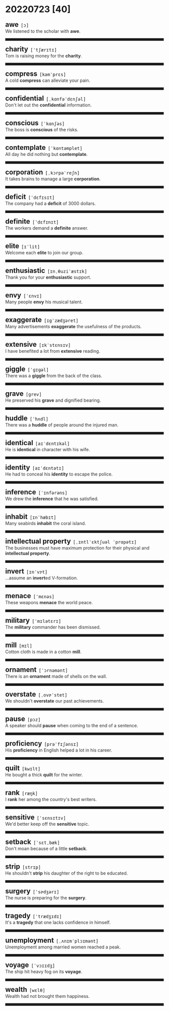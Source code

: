 <style>
/*不显示details的三角符号*/
details > summary::marker {
    display: none;
    content: none;
}
/*去掉外边框*/
details summary{
    outline:none;
    cursor:pointer;/*鼠标放上去之后变成手型*/
}
/*去掉前面默认的小黑三角*/
details summary::-webkit-details-marker{
    display:none; 
}
</style>
# 20220723 [40]  

<div style="display: flex;align-items: baseline;">
    <h2 style="margin-bottom: 0;margin-top: 0">awe</h2>
    <p style="padding:0 .5em; margin: 0;font-family: monospace;">[ɔ]</p>
    <p class="interpretation_30604" style="display:none ;padding:0 .5em; margin: 0; white-space: nowrap;overflow: hidden;text-overflow: ellipsis;">n. 敬畏
v. 使敬畏</p>
</div>
<details class="details_30604">
    <summary style="color: #303030;">We listened to the scholar with <strong>awe</strong>.</summary>
    我们怀着敬畏之心倾听这位学者的讲话。
</details>
<hr style="padding-bottom: 0.5em;" />


<div style="display: flex;align-items: baseline;">
    <h2 style="margin-bottom: 0;margin-top: 0">charity</h2>
    <p style="padding:0 .5em; margin: 0;font-family: monospace;">[ˈtʃærɪtɪ]</p>
    <p class="interpretation_30604" style="display:none ;padding:0 .5em; margin: 0; white-space: nowrap;overflow: hidden;text-overflow: ellipsis;">n. 慈善；慈善团体</p>
</div>
<details class="details_30604">
    <summary style="color: #303030;">Tom is raising money for the <strong>charity</strong>.</summary>
    汤姆在为慈善机关进行募捐。
</details>
<hr style="padding-bottom: 0.5em;" />


<div style="display: flex;align-items: baseline;">
    <h2 style="margin-bottom: 0;margin-top: 0">compress</h2>
    <p style="padding:0 .5em; margin: 0;font-family: monospace;">[kəmˈprɛs]</p>
    <p class="interpretation_30604" style="display:none ;padding:0 .5em; margin: 0; white-space: nowrap;overflow: hidden;text-overflow: ellipsis;">v. 压缩；压榨
n. （外科）敷布</p>
</div>
<details class="details_30604">
    <summary style="color: #303030;">A cold <strong>compress</strong> can alleviate your pain.</summary>
    冷敷能帮你减轻疼痛。
</details>
<hr style="padding-bottom: 0.5em;" />


<div style="display: flex;align-items: baseline;">
    <h2 style="margin-bottom: 0;margin-top: 0">confidential</h2>
    <p style="padding:0 .5em; margin: 0;font-family: monospace;">[ˌkɑnfəˈdɛnʃəl]</p>
    <p class="interpretation_30604" style="display:none ;padding:0 .5em; margin: 0; white-space: nowrap;overflow: hidden;text-overflow: ellipsis;">adj. 机密的；秘密的；视为心腹的</p>
</div>
<details class="details_30604">
    <summary style="color: #303030;">Don't let out the <strong>confidential</strong> information.</summary>
    不要泄露这份机密的信息。
</details>
<hr style="padding-bottom: 0.5em;" />


<div style="display: flex;align-items: baseline;">
    <h2 style="margin-bottom: 0;margin-top: 0">conscious</h2>
    <p style="padding:0 .5em; margin: 0;font-family: monospace;">[ˈkɑnʃəs]</p>
    <p class="interpretation_30604" style="display:none ;padding:0 .5em; margin: 0; white-space: nowrap;overflow: hidden;text-overflow: ellipsis;">adj. 有意识的；有知觉的；刻意的</p>
</div>
<details class="details_30604">
    <summary style="color: #303030;">The boss is <strong>conscious</strong> of the risks.</summary>
    老板意识到了这些风险。
</details>
<hr style="padding-bottom: 0.5em;" />


<div style="display: flex;align-items: baseline;">
    <h2 style="margin-bottom: 0;margin-top: 0">contemplate</h2>
    <p style="padding:0 .5em; margin: 0;font-family: monospace;">[ˈkɑntəmplet]</p>
    <p class="interpretation_30604" style="display:none ;padding:0 .5em; margin: 0; white-space: nowrap;overflow: hidden;text-overflow: ellipsis;">v. 注视；凝视；沉思；思忖</p>
</div>
<details class="details_30604">
    <summary style="color: #303030;">All day he did nothing but <strong>contemplate</strong>.</summary>
    他整天除了沉思外没做任何事。
</details>
<hr style="padding-bottom: 0.5em;" />


<div style="display: flex;align-items: baseline;">
    <h2 style="margin-bottom: 0;margin-top: 0">corporation</h2>
    <p style="padding:0 .5em; margin: 0;font-family: monospace;">[ˌkɔrpəˈreʃn]</p>
    <p class="interpretation_30604" style="display:none ;padding:0 .5em; margin: 0; white-space: nowrap;overflow: hidden;text-overflow: ellipsis;">n. 公司；企业</p>
</div>
<details class="details_30604">
    <summary style="color: #303030;">It takes brains to manage a large <strong>corporation</strong>.</summary>
    管理大公司需要有头脑。
</details>
<hr style="padding-bottom: 0.5em;" />


<div style="display: flex;align-items: baseline;">
    <h2 style="margin-bottom: 0;margin-top: 0">deficit</h2>
    <p style="padding:0 .5em; margin: 0;font-family: monospace;">[ˈdɛfɪsɪt]</p>
    <p class="interpretation_30604" style="display:none ;padding:0 .5em; margin: 0; white-space: nowrap;overflow: hidden;text-overflow: ellipsis;">n. 不足额；赤字；亏损</p>
</div>
<details class="details_30604">
    <summary style="color: #303030;">The company had a <strong>deficit</strong> of 3000 dollars.</summary>
    这家公司亏空3000美元。
</details>
<hr style="padding-bottom: 0.5em;" />


<div style="display: flex;align-items: baseline;">
    <h2 style="margin-bottom: 0;margin-top: 0">definite</h2>
    <p style="padding:0 .5em; margin: 0;font-family: monospace;">[ˈdɛfɪnɪt]</p>
    <p class="interpretation_30604" style="display:none ;padding:0 .5em; margin: 0; white-space: nowrap;overflow: hidden;text-overflow: ellipsis;">adj. 肯定的；确定的</p>
</div>
<details class="details_30604">
    <summary style="color: #303030;">The workers demand a <strong>definite</strong> answer.</summary>
    工人们要求一个明确的答复。
</details>
<hr style="padding-bottom: 0.5em;" />


<div style="display: flex;align-items: baseline;">
    <h2 style="margin-bottom: 0;margin-top: 0">elite</h2>
    <p style="padding:0 .5em; margin: 0;font-family: monospace;">[ɪˈlit]</p>
    <p class="interpretation_30604" style="display:none ;padding:0 .5em; margin: 0; white-space: nowrap;overflow: hidden;text-overflow: ellipsis;">n. 精英；精华；中坚</p>
</div>
<details class="details_30604">
    <summary style="color: #303030;">Welcome each <strong>elite</strong> to join our group.</summary>
    欢迎各位精英加入我们的团队。
</details>
<hr style="padding-bottom: 0.5em;" />


<div style="display: flex;align-items: baseline;">
    <h2 style="margin-bottom: 0;margin-top: 0">enthusiastic</h2>
    <p style="padding:0 .5em; margin: 0;font-family: monospace;">[ɪnˌθuziˈæstɪk]</p>
    <p class="interpretation_30604" style="display:none ;padding:0 .5em; margin: 0; white-space: nowrap;overflow: hidden;text-overflow: ellipsis;">adj. 充满热情的；热心的</p>
</div>
<details class="details_30604">
    <summary style="color: #303030;">Thank you for your <strong>enthusiastic</strong> support.</summary>
    谢谢你们的热情支持。
</details>
<hr style="padding-bottom: 0.5em;" />


<div style="display: flex;align-items: baseline;">
    <h2 style="margin-bottom: 0;margin-top: 0">envy</h2>
    <p style="padding:0 .5em; margin: 0;font-family: monospace;">[ˈɛnvɪ]</p>
    <p class="interpretation_30604" style="display:none ;padding:0 .5em; margin: 0; white-space: nowrap;overflow: hidden;text-overflow: ellipsis;">v. 羡慕；忌妒
n. 羡慕；忌妒</p>
</div>
<details class="details_30604">
    <summary style="color: #303030;">Many people <strong>envy</strong> his musical talent.</summary>
    很多人羡慕他的音乐才华。
</details>
<hr style="padding-bottom: 0.5em;" />


<div style="display: flex;align-items: baseline;">
    <h2 style="margin-bottom: 0;margin-top: 0">exaggerate</h2>
    <p style="padding:0 .5em; margin: 0;font-family: monospace;">[ɪgˈzædʒəret]</p>
    <p class="interpretation_30604" style="display:none ;padding:0 .5em; margin: 0; white-space: nowrap;overflow: hidden;text-overflow: ellipsis;">v. 夸张；夸大</p>
</div>
<details class="details_30604">
    <summary style="color: #303030;">Many advertisements <strong>exaggerate</strong> the usefulness of the products.</summary>
    很多广告都夸大了产品的效用。
</details>
<hr style="padding-bottom: 0.5em;" />


<div style="display: flex;align-items: baseline;">
    <h2 style="margin-bottom: 0;margin-top: 0">extensive</h2>
    <p style="padding:0 .5em; margin: 0;font-family: monospace;">[ɪkˈstɛnsɪv]</p>
    <p class="interpretation_30604" style="display:none ;padding:0 .5em; margin: 0; white-space: nowrap;overflow: hidden;text-overflow: ellipsis;">adj. 广大的；广阔的；广泛的；大量的</p>
</div>
<details class="details_30604">
    <summary style="color: #303030;">I have benefited a lot from <strong>extensive</strong> reading.</summary>
    广泛的阅读使我受益匪浅。
</details>
<hr style="padding-bottom: 0.5em;" />


<div style="display: flex;align-items: baseline;">
    <h2 style="margin-bottom: 0;margin-top: 0">giggle</h2>
    <p style="padding:0 .5em; margin: 0;font-family: monospace;">[ˈɡɪɡəl]</p>
    <p class="interpretation_30604" style="display:none ;padding:0 .5em; margin: 0; white-space: nowrap;overflow: hidden;text-overflow: ellipsis;">v. 咯咯地笑
n. 咯咯笑；趣事</p>
</div>
<details class="details_30604">
    <summary style="color: #303030;">There was a <strong>giggle</strong> from the back of the class.</summary>
    从教室后面传来咯咯的笑声。
</details>
<hr style="padding-bottom: 0.5em;" />


<div style="display: flex;align-items: baseline;">
    <h2 style="margin-bottom: 0;margin-top: 0">grave</h2>
    <p style="padding:0 .5em; margin: 0;font-family: monospace;">[grev]</p>
    <p class="interpretation_30604" style="display:none ;padding:0 .5em; margin: 0; white-space: nowrap;overflow: hidden;text-overflow: ellipsis;">n. 坟墓
adj. 严重的；重大的；严肃的；沉重的</p>
</div>
<details class="details_30604">
    <summary style="color: #303030;">He preserved his <strong>grave</strong> and dignified bearing.</summary>
    他保持庄重威严的仪态。
</details>
<hr style="padding-bottom: 0.5em;" />


<div style="display: flex;align-items: baseline;">
    <h2 style="margin-bottom: 0;margin-top: 0">huddle</h2>
    <p style="padding:0 .5em; margin: 0;font-family: monospace;">[ˈhʌdl]</p>
    <p class="interpretation_30604" style="display:none ;padding:0 .5em; margin: 0; white-space: nowrap;overflow: hidden;text-overflow: ellipsis;">n. 挤作一团；缩成一堆；拥挤
v. 拥挤；挤作一团</p>
</div>
<details class="details_30604">
    <summary style="color: #303030;">There was a <strong>huddle</strong> of people around the injured man.</summary>
    拥挤的一群人围着受伤的人。
</details>
<hr style="padding-bottom: 0.5em;" />


<div style="display: flex;align-items: baseline;">
    <h2 style="margin-bottom: 0;margin-top: 0">identical</h2>
    <p style="padding:0 .5em; margin: 0;font-family: monospace;">[aɪˈdɛntɪkəl]</p>
    <p class="interpretation_30604" style="display:none ;padding:0 .5em; margin: 0; white-space: nowrap;overflow: hidden;text-overflow: ellipsis;">adj. 相同的；同样的</p>
</div>
<details class="details_30604">
    <summary style="color: #303030;">He is <strong>identical</strong> in character with his wife.</summary>
    他的品性和他的夫人相同。
</details>
<hr style="padding-bottom: 0.5em;" />


<div style="display: flex;align-items: baseline;">
    <h2 style="margin-bottom: 0;margin-top: 0">identity</h2>
    <p style="padding:0 .5em; margin: 0;font-family: monospace;">[aɪˈdɛntətɪ]</p>
    <p class="interpretation_30604" style="display:none ;padding:0 .5em; margin: 0; white-space: nowrap;overflow: hidden;text-overflow: ellipsis;">n. 身份；特征；完全相同；一致</p>
</div>
<details class="details_30604">
    <summary style="color: #303030;">He had to conceal his <strong>identity</strong> to escape the police.</summary>
    为了躲避警方，他只好隐瞒身份。
</details>
<hr style="padding-bottom: 0.5em;" />


<div style="display: flex;align-items: baseline;">
    <h2 style="margin-bottom: 0;margin-top: 0">inference</h2>
    <p style="padding:0 .5em; margin: 0;font-family: monospace;">[ˈɪnfərəns]</p>
    <p class="interpretation_30604" style="display:none ;padding:0 .5em; margin: 0; white-space: nowrap;overflow: hidden;text-overflow: ellipsis;">n. 推论；推断</p>
</div>
<details class="details_30604">
    <summary style="color: #303030;">We drew the <strong>inference</strong> that he was satisfied.</summary>
    我们推断出他很满意。
</details>
<hr style="padding-bottom: 0.5em;" />


<div style="display: flex;align-items: baseline;">
    <h2 style="margin-bottom: 0;margin-top: 0">inhabit</h2>
    <p style="padding:0 .5em; margin: 0;font-family: monospace;">[ɪnˈhæbɪt]</p>
    <p class="interpretation_30604" style="display:none ;padding:0 .5em; margin: 0; white-space: nowrap;overflow: hidden;text-overflow: ellipsis;">v. 居住于；栖息</p>
</div>
<details class="details_30604">
    <summary style="color: #303030;">Many seabirds <strong>inhabit</strong> the coral island.</summary>
    这个珊瑚岛上栖息着很多海鸟。
</details>
<hr style="padding-bottom: 0.5em;" />


<div style="display: flex;align-items: baseline;">
    <h2 style="margin-bottom: 0;margin-top: 0">intellectual property</h2>
    <p style="padding:0 .5em; margin: 0;font-family: monospace;">[ˌɪntlˈɛktʃuəl ˈprɑpətɪ]</p>
    <p class="interpretation_30604" style="display:none ;padding:0 .5em; margin: 0; white-space: nowrap;overflow: hidden;text-overflow: ellipsis;">phrase. 知识产权</p>
</div>
<details class="details_30604">
    <summary style="color: #303030;">The businesses must have maximum protection for their physical and <strong>intellectual property</strong>.</summary>
    企业必须最大程度地保护其物质财产和知识财产。
</details>
<hr style="padding-bottom: 0.5em;" />


<div style="display: flex;align-items: baseline;">
    <h2 style="margin-bottom: 0;margin-top: 0">invert</h2>
    <p style="padding:0 .5em; margin: 0;font-family: monospace;">[ɪnˈvɝt]</p>
    <p class="interpretation_30604" style="display:none ;padding:0 .5em; margin: 0; white-space: nowrap;overflow: hidden;text-overflow: ellipsis;">v. 使倒置；使颠倒</p>
</div>
<details class="details_30604">
    <summary style="color: #303030;">...assume an <strong>invert</strong>ed V-formation.</summary>
    采用反v字形编排。
</details>
<hr style="padding-bottom: 0.5em;" />


<div style="display: flex;align-items: baseline;">
    <h2 style="margin-bottom: 0;margin-top: 0">menace</h2>
    <p style="padding:0 .5em; margin: 0;font-family: monospace;">[ˈmɛnəs]</p>
    <p class="interpretation_30604" style="display:none ;padding:0 .5em; margin: 0; white-space: nowrap;overflow: hidden;text-overflow: ellipsis;">n. 威胁；恐吓；危险物
v. 威胁；恐吓</p>
</div>
<details class="details_30604">
    <summary style="color: #303030;">These weapons <strong>menace</strong> the world peace.</summary>
    这些武器威胁着世界的和平。
</details>
<hr style="padding-bottom: 0.5em;" />


<div style="display: flex;align-items: baseline;">
    <h2 style="margin-bottom: 0;margin-top: 0">military</h2>
    <p style="padding:0 .5em; margin: 0;font-family: monospace;">[ˈmɪlətɛrɪ]</p>
    <p class="interpretation_30604" style="display:none ;padding:0 .5em; margin: 0; white-space: nowrap;overflow: hidden;text-overflow: ellipsis;">adj. 军事的
n. 军队</p>
</div>
<details class="details_30604">
    <summary style="color: #303030;">The <strong>military</strong> commander has been dismissed.</summary>
    军队司令已经被免职了。
</details>
<hr style="padding-bottom: 0.5em;" />


<div style="display: flex;align-items: baseline;">
    <h2 style="margin-bottom: 0;margin-top: 0">mill</h2>
    <p style="padding:0 .5em; margin: 0;font-family: monospace;">[mɪl]</p>
    <p class="interpretation_30604" style="display:none ;padding:0 .5em; margin: 0; white-space: nowrap;overflow: hidden;text-overflow: ellipsis;">n. 磨坊；磨粉机；面粉厂；工厂；纺织厂；碾碎器
v. 碾碎；磨碎</p>
</div>
<details class="details_30604">
    <summary style="color: #303030;">Cotton cloth is made in a cotton <strong>mill</strong>.</summary>
    棉布是由棉纺厂生产的。
</details>
<hr style="padding-bottom: 0.5em;" />


<div style="display: flex;align-items: baseline;">
    <h2 style="margin-bottom: 0;margin-top: 0">ornament</h2>
    <p style="padding:0 .5em; margin: 0;font-family: monospace;">[ˈɔrnəmənt]</p>
    <p class="interpretation_30604" style="display:none ;padding:0 .5em; margin: 0; white-space: nowrap;overflow: hidden;text-overflow: ellipsis;">n. 装饰；装饰品
v. 装饰；美化</p>
</div>
<details class="details_30604">
    <summary style="color: #303030;">There is an <strong>ornament</strong> made of shells on the wall.</summary>
    墙上有一个贝壳做成的装饰品。
</details>
<hr style="padding-bottom: 0.5em;" />


<div style="display: flex;align-items: baseline;">
    <h2 style="margin-bottom: 0;margin-top: 0">overstate</h2>
    <p style="padding:0 .5em; margin: 0;font-family: monospace;">[ˌovɚˈstet]</p>
    <p class="interpretation_30604" style="display:none ;padding:0 .5em; margin: 0; white-space: nowrap;overflow: hidden;text-overflow: ellipsis;">v. 夸大；言过其实</p>
</div>
<details class="details_30604">
    <summary style="color: #303030;">We shouldn't <strong>overstate</strong> our past achievements.</summary>
    我们不要夸大已经取得的成绩。
</details>
<hr style="padding-bottom: 0.5em;" />


<div style="display: flex;align-items: baseline;">
    <h2 style="margin-bottom: 0;margin-top: 0">pause</h2>
    <p style="padding:0 .5em; margin: 0;font-family: monospace;">[pɔz]</p>
    <p class="interpretation_30604" style="display:none ;padding:0 .5em; margin: 0; white-space: nowrap;overflow: hidden;text-overflow: ellipsis;">v. 暂停；停顿
n. 暂停；停顿</p>
</div>
<details class="details_30604">
    <summary style="color: #303030;">A speaker should <strong>pause</strong> when coming to the end of a sentence.</summary>
    每讲完一句话，讲话者都应该停顿一下。
</details>
<hr style="padding-bottom: 0.5em;" />


<div style="display: flex;align-items: baseline;">
    <h2 style="margin-bottom: 0;margin-top: 0">proficiency</h2>
    <p style="padding:0 .5em; margin: 0;font-family: monospace;">[prəˈfɪʃənsɪ]</p>
    <p class="interpretation_30604" style="display:none ;padding:0 .5em; margin: 0; white-space: nowrap;overflow: hidden;text-overflow: ellipsis;">n. 熟练；精通</p>
</div>
<details class="details_30604">
    <summary style="color: #303030;">His <strong>proficiency</strong> in English helped a lot in his career.</summary>
    精通英语对他的事业有很大帮助。
</details>
<hr style="padding-bottom: 0.5em;" />


<div style="display: flex;align-items: baseline;">
    <h2 style="margin-bottom: 0;margin-top: 0">quilt</h2>
    <p style="padding:0 .5em; margin: 0;font-family: monospace;">[kwɪlt]</p>
    <p class="interpretation_30604" style="display:none ;padding:0 .5em; margin: 0; white-space: nowrap;overflow: hidden;text-overflow: ellipsis;">n. 被褥；被子</p>
</div>
<details class="details_30604">
    <summary style="color: #303030;">He bought a thick <strong>quilt</strong> for the winter.</summary>
    他买了一床厚被子过冬。
</details>
<hr style="padding-bottom: 0.5em;" />


<div style="display: flex;align-items: baseline;">
    <h2 style="margin-bottom: 0;margin-top: 0">rank</h2>
    <p style="padding:0 .5em; margin: 0;font-family: monospace;">[ræŋk]</p>
    <p class="interpretation_30604" style="display:none ;padding:0 .5em; margin: 0; white-space: nowrap;overflow: hidden;text-overflow: ellipsis;">n. 列；排；行列；阶层；等级；军衔
v. 排列；分类；分等级
adj. 繁茂的；恶臭的；讨厌的；极端的</p>
</div>
<details class="details_30604">
    <summary style="color: #303030;">I <strong>rank</strong> her among the country's best writers.</summary>
    我认为她可属全国最优秀作家之列。
</details>
<hr style="padding-bottom: 0.5em;" />


<div style="display: flex;align-items: baseline;">
    <h2 style="margin-bottom: 0;margin-top: 0">sensitive</h2>
    <p style="padding:0 .5em; margin: 0;font-family: monospace;">[ˈsɛnsɪtɪv]</p>
    <p class="interpretation_30604" style="display:none ;padding:0 .5em; margin: 0; white-space: nowrap;overflow: hidden;text-overflow: ellipsis;">adj. 敏感的；感情脆弱的；体贴的；善解人意的</p>
</div>
<details class="details_30604">
    <summary style="color: #303030;">We'd better keep off the <strong>sensitive</strong> topic.</summary>
    我们最好避开这个敏感的话题。
</details>
<hr style="padding-bottom: 0.5em;" />


<div style="display: flex;align-items: baseline;">
    <h2 style="margin-bottom: 0;margin-top: 0">setback</h2>
    <p style="padding:0 .5em; margin: 0;font-family: monospace;">[ˈsɛtˌbæk]</p>
    <p class="interpretation_30604" style="display:none ;padding:0 .5em; margin: 0; white-space: nowrap;overflow: hidden;text-overflow: ellipsis;">n. 退步；挫折</p>
</div>
<details class="details_30604">
    <summary style="color: #303030;">Don't moan because of a little <strong>setback</strong>.</summary>
    不要受了一点挫折就唉声叹气。
</details>
<hr style="padding-bottom: 0.5em;" />


<div style="display: flex;align-items: baseline;">
    <h2 style="margin-bottom: 0;margin-top: 0">strip</h2>
    <p style="padding:0 .5em; margin: 0;font-family: monospace;">[strɪp]</p>
    <p class="interpretation_30604" style="display:none ;padding:0 .5em; margin: 0; white-space: nowrap;overflow: hidden;text-overflow: ellipsis;">v. 剥去；剥夺；脱衣
n. 长条；条状</p>
</div>
<details class="details_30604">
    <summary style="color: #303030;">He shouldn't <strong>strip</strong> his daughter of the right to be educated.</summary>
    他不该剥夺他女儿受教育的权利。
</details>
<hr style="padding-bottom: 0.5em;" />


<div style="display: flex;align-items: baseline;">
    <h2 style="margin-bottom: 0;margin-top: 0">surgery</h2>
    <p style="padding:0 .5em; margin: 0;font-family: monospace;">[ˈsɚdʒərɪ]</p>
    <p class="interpretation_30604" style="display:none ;padding:0 .5em; margin: 0; white-space: nowrap;overflow: hidden;text-overflow: ellipsis;">n. 外科手术</p>
</div>
<details class="details_30604">
    <summary style="color: #303030;">The nurse is preparing for the <strong>surgery</strong>.</summary>
    护士正在做外科手术前的准备。
</details>
<hr style="padding-bottom: 0.5em;" />


<div style="display: flex;align-items: baseline;">
    <h2 style="margin-bottom: 0;margin-top: 0">tragedy</h2>
    <p style="padding:0 .5em; margin: 0;font-family: monospace;">[ˈtrædʒɪdɪ]</p>
    <p class="interpretation_30604" style="display:none ;padding:0 .5em; margin: 0; white-space: nowrap;overflow: hidden;text-overflow: ellipsis;">n. 悲剧；灾难；惨事</p>
</div>
<details class="details_30604">
    <summary style="color: #303030;">It's a <strong>tragedy</strong> that one lacks confidence in himself.</summary>
    一个人如果缺乏自信心，那就是悲剧。
</details>
<hr style="padding-bottom: 0.5em;" />


<div style="display: flex;align-items: baseline;">
    <h2 style="margin-bottom: 0;margin-top: 0">unemployment</h2>
    <p style="padding:0 .5em; margin: 0;font-family: monospace;">[ˌʌnɪmˈplɔɪmənt]</p>
    <p class="interpretation_30604" style="display:none ;padding:0 .5em; margin: 0; white-space: nowrap;overflow: hidden;text-overflow: ellipsis;">n. 失业</p>
</div>
<details class="details_30604">
    <summary style="color: #303030;">Unemployment among married women reached a peak.</summary>
    在已婚女性中失业率达到了顶峰。
</details>
<hr style="padding-bottom: 0.5em;" />


<div style="display: flex;align-items: baseline;">
    <h2 style="margin-bottom: 0;margin-top: 0">voyage</h2>
    <p style="padding:0 .5em; margin: 0;font-family: monospace;">[ˈvɔɪɪdʒ]</p>
    <p class="interpretation_30604" style="display:none ;padding:0 .5em; margin: 0; white-space: nowrap;overflow: hidden;text-overflow: ellipsis;">n. 航行；航海
v. 航行；远航</p>
</div>
<details class="details_30604">
    <summary style="color: #303030;">The ship hit heavy fog on its <strong>voyage</strong>.</summary>
    船在航行时碰上了大雾。
</details>
<hr style="padding-bottom: 0.5em;" />


<div style="display: flex;align-items: baseline;">
    <h2 style="margin-bottom: 0;margin-top: 0">wealth</h2>
    <p style="padding:0 .5em; margin: 0;font-family: monospace;">[wɛlθ]</p>
    <p class="interpretation_30604" style="display:none ;padding:0 .5em; margin: 0; white-space: nowrap;overflow: hidden;text-overflow: ellipsis;">n. 财富；财产</p>
</div>
<details class="details_30604">
    <summary style="color: #303030;">Wealth had not brought them happiness.</summary>
    他们的财富并没有给他们带来幸福。
</details>
<hr style="padding-bottom: 0.5em;" />

<script>
const details = document.querySelectorAll('.details_30604');
const translates = document.querySelectorAll('.interpretation_30604');

details.forEach((item, index) => item.addEventListener('toggle', () => {
    if (item.open) {
        translates[index].style.display = 'block';
    } else translates[index].style.display = 'none';
}));
</script>
